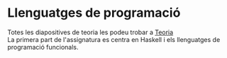 # Llenguatges de programació

Totes les diapositives de teoria les podeu trobar a [Teoria](https://gebakx.github.io/lp/#1)  
La primera part de l'assignatura es centra en Haskell i els llenguatges de programació funcionals.